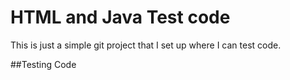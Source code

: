 # HTML and Java Test code

This is just a simple git project that I set up where I can test code. 

##Testing Code 